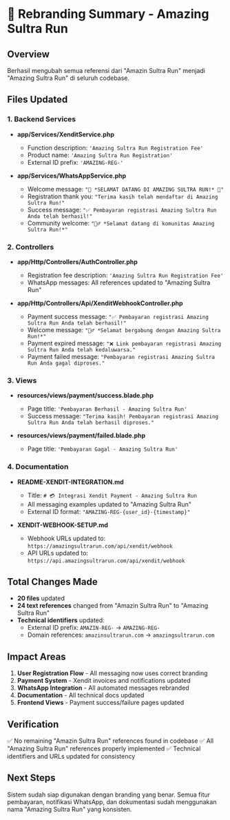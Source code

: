 # 🎨 Rebranding Summary - Amazing Sultra Run

## Overview
Berhasil mengubah semua referensi dari "Amazin Sultra Run" menjadi "Amazing Sultra Run" di seluruh codebase.

## Files Updated

### 1. Backend Services
- **app/Services/XenditService.php**
  - Function description: `'Amazing Sultra Run Registration Fee'`
  - Product name: `'Amazing Sultra Run Registration'`
  - External ID prefix: `'AMAZING-REG-'`

- **app/Services/WhatsAppService.php**
  - Welcome message: `"🎉 *SELAMAT DATANG DI AMAZING SULTRA RUN!* 🎉"`
  - Registration thank you: `"Terima kasih telah mendaftar di Amazing Sultra Run!"`
  - Success message: `"✅ Pembayaran registrasi Amazing Sultra Run Anda telah berhasil!"`
  - Community welcome: `"🏃‍♂️ *Selamat datang di komunitas Amazing Sultra Run!*"`

### 2. Controllers
- **app/Http/Controllers/AuthController.php**
  - Registration fee description: `'Amazing Sultra Run Registration Fee'`
  - WhatsApp messages: All references updated to "Amazing Sultra Run"

- **app/Http/Controllers/Api/XenditWebhookController.php**
  - Payment success message: `"✅ Pembayaran registrasi Amazing Sultra Run Anda telah berhasil!"`
  - Welcome message: `"🏃‍♂️ *Selamat bergabung dengan Amazing Sultra Run!*"`
  - Payment expired message: `"❌ Link pembayaran registrasi Amazing Sultra Run Anda telah kedaluwarsa."`
  - Payment failed message: `"Pembayaran registrasi Amazing Sultra Run Anda gagal diproses."`

### 3. Views
- **resources/views/payment/success.blade.php**
  - Page title: `'Pembayaran Berhasil - Amazing Sultra Run'`
  - Success message: `"Terima kasih! Pembayaran registrasi Amazing Sultra Run Anda telah berhasil diproses."`

- **resources/views/payment/failed.blade.php**
  - Page title: `'Pembayaran Gagal - Amazing Sultra Run'`

### 4. Documentation
- **README-XENDIT-INTEGRATION.md**
  - Title: `# 💳 Integrasi Xendit Payment - Amazing Sultra Run`
  - All messaging examples updated to "Amazing Sultra Run"
  - External ID format: `"AMAZING-REG-{user_id}-{timestamp}"`

- **XENDIT-WEBHOOK-SETUP.md**
  - Webhook URLs updated to: `https://amazingsultrarun.com/api/xendit/webhook`
  - API URLs updated to: `https://api.amazingsultrarun.com/api/xendit/webhook`

## Total Changes Made
- **20 files** updated
- **24 text references** changed from "Amazin Sultra Run" to "Amazing Sultra Run"
- **Technical identifiers** updated:
  - External ID prefix: `AMAZIN-REG-` → `AMAZING-REG-`
  - Domain references: `amazinsultrarun.com` → `amazingsultrarun.com`

## Impact Areas
1. **User Registration Flow** - All messaging now uses correct branding
2. **Payment System** - Xendit invoices and notifications updated
3. **WhatsApp Integration** - All automated messages rebranded
4. **Documentation** - All technical docs updated
5. **Frontend Views** - Payment success/failure pages updated

## Verification
✅ No remaining "Amazin Sultra Run" references found in codebase
✅ All "Amazing Sultra Run" references properly implemented
✅ Technical identifiers and URLs updated for consistency

## Next Steps
Sistem sudah siap digunakan dengan branding yang benar. Semua fitur pembayaran, notifikasi WhatsApp, dan dokumentasi sudah menggunakan nama "Amazing Sultra Run" yang konsisten.
